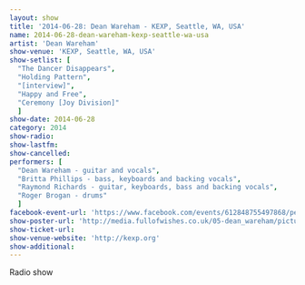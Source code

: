 ```yaml
---
layout: show
title: '2014-06-28: Dean Wareham - KEXP, Seattle, WA, USA'
name: 2014-06-28-dean-wareham-kexp-seattle-wa-usa
artist: 'Dean Wareham'
show-venue: 'KEXP, Seattle, WA, USA'
show-setlist: [
  "The Dancer Disappears",
  "Holding Pattern",
  "[interview]",
  "Happy and Free",
  "Ceremony [Joy Division]"
  ]
show-date: 2014-06-28
category: 2014
show-radio: 
show-lastfm: 
show-cancelled: 
performers: [
  "Dean Wareham - guitar and vocals",
  "Britta Phillips - bass, keyboards and backing vocals",
  "Raymond Richards - guitar, keyboards, bass and backing vocals",
  "Roger Brogan - drums"
  ]
facebook-event-url: 'https://www.facebook.com/events/612848755497868/permalink/612848758831201/'
show-poster-url: 'http://media.fullofwishes.co.uk/05-dean_wareham/pictures/dean-wareham-kexp-instagram.jpg'
show-ticket-url: 
show-venue-website: 'http://kexp.org'
show-additional: 
---
```

Radio show